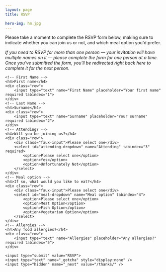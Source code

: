 ```yaml
---
layout: page
title: RSVP

hero-img: hm.jpg
---
```


<p>Please take a moment to complete the RSVP form below, making sure to indicate whether you can join us or not, and which meal option you'd prefer.</p>
<p><em>If you need to RSVP for more than one person &mdash; your invitation will have multiple names on it &mdash; please complete the form for one person at a time. Once you've submitted the form, you'll be redirected right back here to complete it for the next person.</em></p>

<form class="rsvp-form" method="POST" action="http://formspree.io/adam.whitcroft+rsvp@gmail.com">

	<!-- First Name -->
	<h4>First name</h4>
	<div class="row">
		<input type="text" name="First Name" placeholder="Your first name" required tabindex="1">
	</div>
	<!-- Last Name -->
	<h4>Surname</h4>
	<div class="row">
		<input type="text" name="Surname" placeholder="Your surname" required tabindex="2">
	</div>
	<!-- Attending? -->
	<h4>Will you be joining us?</h4>
	<div class="row">
		<div class="faux-input">Please select one</div>
		<select id="attending-dropdown" name="Attending" tabindex="3" required>
			<option>Please select one</option>
			<option>Yes</option>
			<option>Unfortunately Not</option>
		</select>
	</div>
	<!-- Meal option -->
	<h4>If so, what would you like to eat?</h4>
	<div class="row">
		<div class="faux-input">Please select one</div>
		<select id="meal-dropdown" name="Meal option" tabindex="4">
			<option>Please select one</option>
			<option>Meat Option</option>
			<option>Fish Option</option>
			<option>Vegetarian Option</option>
		</select>
	</div>
	<!-- Allergies -->
	<h4>Any food allergies?</h4>
	<div class="row">
		<input type="text" name="Allergies" placeholder="Any allergies?" required tabindex="5">
	</div>

	<input type="submit" value="RSVP">
	<input type="text" name="_gotcha" style="display:none" />
	<input type="hidden" name="_next" value="/thanks/" />
</form>